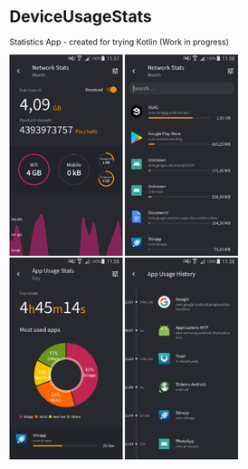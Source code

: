 # DeviceUsageStats

Statistics App - created for trying Kotlin (Work in progress)

<p float="left">
  <img src="/images/Screenshot_2018-08-31-11-58-00.png" width="200" />
  <img src="/images/Screenshot_2018-08-31-11-58-16.png" width="200" /> 
  <img src="/images/Screenshot_2018-08-31-11-58-42.png" width="200" />
  <img src="/images/Screenshot_2018-08-31-11-58-57.png" width="200" />
</p>
